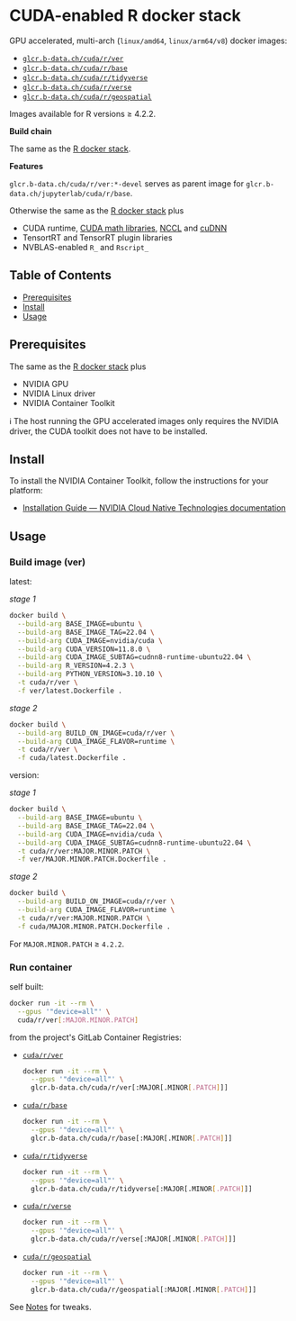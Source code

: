 # CUDA-enabled R docker stack

GPU accelerated, multi-arch (`linux/amd64`, `linux/arm64/v8`) docker images:

* [`glcr.b-data.ch/cuda/r/ver`](https://gitlab.b-data.ch/cuda/r/ver/container_registry)
* [`glcr.b-data.ch/cuda/r/base`](https://gitlab.b-data.ch/cuda/r/base/container_registry)
* [`glcr.b-data.ch/cuda/r/tidyverse`](https://gitlab.b-data.ch/cuda/r/tidyverse/container_registry)
* [`glcr.b-data.ch/cuda/r/verse`](https://gitlab.b-data.ch/cuda/r/verse/container_registry)
* [`glcr.b-data.ch/cuda/r/geospatial`](https://gitlab.b-data.ch/cuda/r/geospatial/container_registry)

Images available for R versions ≥ 4.2.2.

**Build chain**

The same as the [R docker stack](README.md#r-docker-stack).

**Features**

`glcr.b-data.ch/cuda/r/ver:*-devel` serves as parent image for
`glcr.b-data.ch/jupyterlab/cuda/r/base`.

Otherwise the same as the [R docker stack](README.md#r-docker-stack) plus

* CUDA runtime,
  [CUDA math libraries](https://developer.nvidia.com/gpu-accelerated-libraries),
  [NCCL](https://developer.nvidia.com/nccl) and
  [cuDNN](https://developer.nvidia.com/cudnn)
* TensortRT and TensorRT plugin libraries
* NVBLAS-enabled `R_` and `Rscript_`

## Table of Contents

* [Prerequisites](#prerequisites)
* [Install](#install)
* [Usage](#usage)

## Prerequisites

The same as the [R docker stack](README.md#prerequisites) plus

* NVIDIA GPU
* NVIDIA Linux driver
* NVIDIA Container Toolkit

:information_source: The host running the GPU accelerated images only requires
the NVIDIA driver, the CUDA toolkit does not have to be installed.

## Install

To install the NVIDIA Container Toolkit, follow the instructions for your
platform:

* [Installation Guide &mdash; NVIDIA Cloud Native Technologies documentation](https://docs.nvidia.com/datacenter/cloud-native/container-toolkit/install-guide.html#supported-platforms)

## Usage

### Build image (ver)

latest:

*stage 1*

```bash
docker build \
  --build-arg BASE_IMAGE=ubuntu \
  --build-arg BASE_IMAGE_TAG=22.04 \
  --build-arg CUDA_IMAGE=nvidia/cuda \
  --build-arg CUDA_VERSION=11.8.0 \
  --build-arg CUDA_IMAGE_SUBTAG=cudnn8-runtime-ubuntu22.04 \
  --build-arg R_VERSION=4.2.3 \
  --build-arg PYTHON_VERSION=3.10.10 \
  -t cuda/r/ver \
  -f ver/latest.Dockerfile .
```

*stage 2*

```bash
docker build \
  --build-arg BUILD_ON_IMAGE=cuda/r/ver \
  --build-arg CUDA_IMAGE_FLAVOR=runtime \
  -t cuda/r/ver \
  -f cuda/latest.Dockerfile .
```

version:

*stage 1*

```bash
docker build \
  --build-arg BASE_IMAGE=ubuntu \
  --build-arg BASE_IMAGE_TAG=22.04 \
  --build-arg CUDA_IMAGE=nvidia/cuda \
  --build-arg CUDA_IMAGE_SUBTAG=cudnn8-runtime-ubuntu22.04 \
  -t cuda/r/ver:MAJOR.MINOR.PATCH \
  -f ver/MAJOR.MINOR.PATCH.Dockerfile .
```

*stage 2*

```bash
docker build \
  --build-arg BUILD_ON_IMAGE=cuda/r/ver \
  --build-arg CUDA_IMAGE_FLAVOR=runtime \
  -t cuda/r/ver:MAJOR.MINOR.PATCH \
  -f cuda/MAJOR.MINOR.PATCH.Dockerfile .
```

For `MAJOR.MINOR.PATCH` ≥ `4.2.2`.

### Run container

self built:

```bash
docker run -it --rm \
  --gpus '"device=all"' \
  cuda/r/ver[:MAJOR.MINOR.PATCH]
```

from the project's GitLab Container Registries:

* [`cuda/r/ver`](https://gitlab.b-data.ch/cuda/r/ver/container_registry)  
  ```bash
  docker run -it --rm \
    --gpus '"device=all"' \
    glcr.b-data.ch/cuda/r/ver[:MAJOR[.MINOR[.PATCH]]]
  ```
* [`cuda/r/base`](https://gitlab.b-data.ch/cuda/r/base/container_registry)  
  ```bash
  docker run -it --rm \
    --gpus '"device=all"' \
    glcr.b-data.ch/cuda/r/base[:MAJOR[.MINOR[.PATCH]]]
  ```
* [`cuda/r/tidyverse`](https://gitlab.b-data.ch/cuda/r/tidyverse/container_registry)  
  ```bash
  docker run -it --rm \
    --gpus '"device=all"' \
    glcr.b-data.ch/cuda/r/tidyverse[:MAJOR[.MINOR[.PATCH]]]
  ```
* [`cuda/r/verse`](https://gitlab.b-data.ch/cuda/r/verse/container_registry)  
  ```bash
  docker run -it --rm \
    --gpus '"device=all"' \
    glcr.b-data.ch/cuda/r/verse[:MAJOR[.MINOR[.PATCH]]]
  ```
* [`cuda/r/geospatial`](https://gitlab.b-data.ch/cuda/r/geospatial/container_registry)  
  ```bash
  docker run -it --rm \
    --gpus '"device=all"' \
    glcr.b-data.ch/cuda/r/geospatial[:MAJOR[.MINOR[.PATCH]]]
  ```

See [Notes](NOTES.md) for tweaks.
